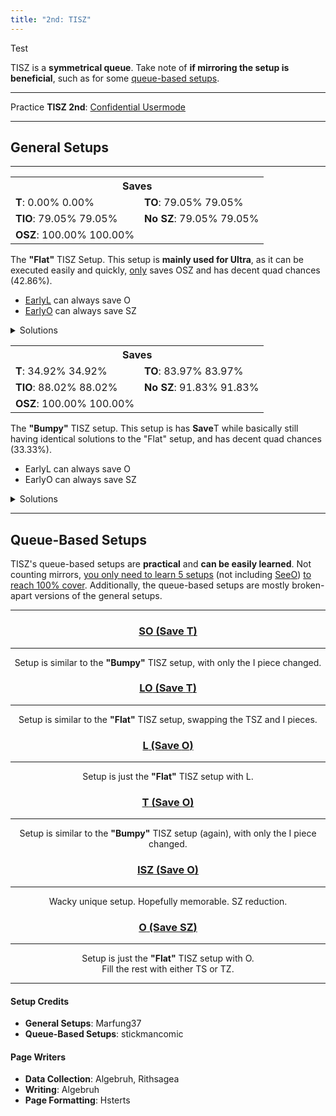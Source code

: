 ```yaml
---
title: "2nd: TISZ"
---
```

<head>
<meta
    name="description"
    content="TISZ 2nd's Standard and Queue-Based Setups"
  />
</head>
Test

TISZ is a **symmetrical queue**. Take note of **if mirroring the setup is beneficial**, such as for some <a href="#queue-based-setups">queue-based setups</a>.
<hr class="small">

Practice **TISZ 2nd**: [Confidential Usermode](https://himitsuconfidential.github.io/downstack-practice/usermode.html/=[TISZ]p4,*p7)
___
## General Setups
<hr class="small">
<div class="second-setup-body">
	<div class="second-setup-display">
		<div class="setup-image">
			<figfumen src="v115@IhBtHewwBtR4DeywR4zhKeAgWVAT3kTAyvTABBoo2A?RY0vAQo78AVAAAA">
		</div>
		<div class="setup-info">
			<table>			
				<tr>		
					<th colspan=2>Saves</th>	
				</tr>		
				<tr>		
					<td>	
						<strong>T</strong>: 
						<span title='0/5040' class='no180'>0.00%</span>
						<span title='0/5040' class='with180'>0.00%</span>
					</td>	
					<td>	
						<strong>TO</strong>: 
						<span title='3984/5040' class='no180'>79.05%</span>
						<span title='3984/5040' class='with180'>79.05%</span>
					</td>	
				</tr>		
				<tr>		
					<td>	
						<strong>TIO</strong>: 
						<span title='3984/5040' class='no180'>79.05%</span>
						<span title='3984/5040' class='with180'>79.05%</span>
					</td>	
					<td>	
						<strong>No SZ</strong>: 
						<span title='3984/5040' class='no180'>79.05%</span>
						<span title='3984/5040' class='with180'>79.05%</span>
					</td>	
				</tr>		
				<tr>		
					<td>	
						<strong>OSZ</strong>: 
						<span title='5040/5040' class='no180'>100.00%</span>
						<span title='5040/5040' class='with180'>100.00%</span>
					</td>	
					<td>	
						<saves src="2nd-tisz-flat">
					</td>	
				</tr>		
			</table>
		</div>
		<div class="setup-writeup">
			<p>The <strong>"Flat"</strong> TISZ Setup. This setup is <strong>mainly used for Ultra</strong>, as it can be executed easily and quickly, <u>only</u> saves <span class="mino">OSZ</span> and has decent quad chances <span title="2160/5040">(42.86%).</span>
				<ul>
					<li>
						<a href="#l-o">Early<span class="mino">L</span></a> can always save <span class="mino">O</span>
					</li>
					<li>
						<a href="#o-sz">Early<span class="mino">O</span></a> can always save <span class="mino">SZ</span>
					</li>
				</ul>
			</p>
		</div>
	</div>
	<details>
		<summary>Solutions</summary>
		<div>
			<h4>Minimals</h4>
			<div>
				<figfumen src="v115@9gh0BtywR4whg0B8BtwwR4glwhg0E8ilwhI8whJeAg?WTADX7rDy4CwBFb0KBW1ZOBFrvAA ">
				<figfumen src="v115@9gh0Btywhlwhg0B8BtwwRpglwhg0E8RpglwhI8whJe?AgWTADX7rDy4CwBFbkRBQlwHBFrvAA">
				<hr class="small">
				<h4>Extras</h4>
				<figfumen src="v115@9gh0Btzhhlg0B8BtywR4g0E8wwR4glI8glJeAgWsAl?EvXEhoo2AmXyTASILdD2488AwWM2ABlClEFMVABBoo2AS+H?OB2ngHB">
				<figfumen src="v115@9gh0BtzhR4g0B8Btywhlg0E8wwR4glI8glJeAgWsAl?EvXEhoo2AmXyTASILdD2488AwWM2ABlClEFMVABBoo2AS+H?OB2ngHB ">
				<figfumen src="v115@9gh0ywR4hlwhg0B8wwR4Rpglwhg0E8RpglwhI8whJe?AgWoAlEvXEhoo2AmXyTASomgEB3M2ABlClEFMVABBoo2AY4?3UB1ngHB">
			</div>
		</div>
	</details>
</div>
<div class="second-setup-body">
	<div class="second-setup-display">
		<div class="setup-image">
			<figfumen src="v115@LhBtFeR4wwBtDeR4ywzhJeAgWVAT3kTAyvTABBoo2A?RY0vAQo78AVAAAA">
		</div>
		<div class="setup-info">
			<table>			
				<tr>		
					<th colspan=2>Saves</th>	
				</tr>		
				<tr>		
					<td>	
						<strong>T</strong>: 
						<span title='1760/5040' class='no180'>34.92%</span>
						<span title='1760/5040' class='with180'>34.92%</span>
					</td>	
					<td>	
						<strong>TO</strong>: 
						<span title='4232/5040' class='no180'>83.97%</span>
						<span title='4232/5040' class='with180'>83.97%</span>
					</td>	
				</tr>		
				<tr>		
					<td>	
						<strong>TIO</strong>: 
						<span title='4436/5040' class='no180'>88.02%</span>
						<span title='4436/5040' class='with180'>88.02%</span>
					</td>	
					<td>	
						<strong>No SZ</strong>: 
						<span title='4628/5040' class='no180'>91.83%</span>
						<span title='4628/5040' class='with180'>91.83%</span>
					</td>	
				</tr>		
				<tr>		
					<td>	
						<strong>OSZ</strong>: 
						<span title='5040/5040' class='no180'>100.00%</span>
						<span title='5040/5040' class='with180'>100.00%</span>
					</td>	
					<td>	
						<saves src="2nd-tisz-bumpy">
					</td>	
				</tr>		
			</table>			
		</div>
		<div class="setup-writeup">
			<p>The <strong>"Bumpy"</strong> TISZ setup. This setup is has <strong>Save</strong><span class="mino">T</span> while basically still having identical solutions to the "Flat" setup, and has decent quad chances <span title="1680/5040">(33.33%).</span>
				<ul>
					<li>
						Early<span class="mino">L</span> can always save <span class="mino">O</span>
					</li>
					<li>
						Early<span class="mino">O</span> can always save <span class="mino">SZ</span>
					</li>
				</ul>
			</p>
		</div>
	</div>
	<details>
		<summary>Solutions</summary>
		<div>
			<h4>Minimals</h4>
			<div>
				<figfumen src="v115@9gwhh0R4Btywwhg0R4B8Btwwglwhg0E8ilwhI8JeAg?WTADX7rDy4CwBFbMOBWl+UBFrvAA ">
				<figfumen src="v115@9gwhh0R4ywhlwhg0R4B8wwRpglwhg0E8RpglwhI8Je?AgWTADX7rDy4CwBFbkRBQlwHBFrvAA ">
			</div>
			<hr class="small">
			<h4>Extras</h4>
			<div>
				<figfumen src="v115@9gwhh0R4Btilwhg0R4B8BtRpwhg0E8glRpwhI8JeAg?WsAlEvXEhoo2AmXyTASILdD2488AQeM2ABlClEFMVABBoo2?ASEYHB3ngHB">
				<figfumen src="v115@9gilR4i0RpglAtR4B8zhBtE8g0RpAtI8JeAgWrAlEv?XEhoo2AmXyTASILdD2488AQeM2ABlClEFMVABBoo2AZlf9A?FrvAA ">
				<figfumen src="v115@9gilR4zhg0glAtR4B8ywg0BtE8wwh0AtI8JeAgWsAl?EvXEhoo2AmXyTASILdD2488AwWM2ABlClEFMVABBoo2AyCI?OB4ngHB">
			</div>
		</div>
	</details>
</div>
<hr>

## Queue-Based Setups
TISZ's queue-based setups are **practical** and **can be easily learned**. Not counting mirrors, <u>you only need to learn 5 setups</u> (not including <a href="#o-sz">See<span class="mino">O</span></a>) <u>to reach 100% cover</u>. Additionally, the queue-based setups are mostly broken-apart versions of the general setups.
<hr class="small">
<center>
	<div class="second-standard-queuebased-body">
		<section id="so-t">
			<a href="#so-t">
				<h3><span class="mino">SO</span> (Save <span class="mino">T</span>)</h3>
			</a>
			<div class="second-standard-queuebased">
				<figfumen src="v115@GhwhAeR4BeQ4CewhR4wwBtR4RpwhAeywBtQ4RpwhJe?AgWIAT4UTASIbgC">
				<figfumen src="v115@9gh0BtzhglA8g0B8BtA8ilK8g0I8JeAgWTADX7rDy4?CwBFb85AU1AVBFrvAA ">
				<hr class="small">
				<p>
					Setup is similar to the <strong>"Bumpy"</strong> TISZ setup, with only the I piece changed.
				</p>
			</div>
		</section>
		<section id="lo-t">
			<a href="#lo-t">
				<h3><span class="mino">LO</span> (Save <span class="mino">T</span>)</h3>
			</a>
			<div class="second-standard-queuebased">
				<figfumen src="v115@KhR4BeglRpBtR4wwilRpAeBtywzhJeAgWIAT4UTASY?LgC">
				<figfumen src="v115@9gh0BtR4zhg0BtB8R4M8g0I8JeAgWTADX7rDy4CwBF?b85AU1AVBFrvAA">
				<hr class="small">
				<p>
					Setup is similar to the <strong>"Flat"</strong> TISZ setup, swapping the TSZ and I pieces.
				</p>
			</div>
		</section>
		<section id="l-o">
			<a href="#l-o">
				<h3><span class="mino">L</span> (Save <span class="mino">O</span>)</h3>
			</a>
			<div class="second-standard-queuebased">
				<figfumen src="v115@IhBtEeglBewwBtR4ilAeywR4zhKeAgWJAFCaDE5oo2?AsAAAA">
				<figfumen src="v115@9gh0BtywR4whg0B8BtwwR4A8whg0H8whI8whJeAgWT?ADX7rDy4CwBFbEEBRlQ6AFrvAA">
				<hr class="small">
				<p>
					Setup is just the <strong>"Flat"</strong> TISZ setup with <span class="mino">L</span>.
				</p>
			</div>
		</section>
		<section id="t-o">
			<a href="#t-o">
			<h3><span class="mino">T</span> (Save <span class="mino">O</span>)</h3>
			</a>
			<div class="second-standard-queuebased">
				<figfumen src="v115@9gwhIewhCeBtDewhAeR4wwBtwwBewhR41wKeAgWJAF?CaDE5oo2A0AAAA">
				<figfumen src="v115@9gA8h0R4BthlwhA8g0R4B8BtglwhA8g0F8glwhI8wh?JeAgWTADX7rDy4CwBFbEEBRlQ6AFrvAA">
				<hr class="small">
				<p>
					Setup is similar to the <strong>"Bumpy"</strong> TISZ setup (again), with only the I piece changed.
				</p>
			</div>
		</section>
		<section id="isz-o">
		<a href="#isz-o">
			<h3><span class="mino">ISZ</span> (Save <span class="mino">O</span>)</h3>
			</a>
			<div class="second-standard-queuebased">
				<figfumen src="v115@Gh0hBtR4AtwhywT4BtwhAewwR4AeCtAewhJeAgWJAT?4UTASoktC6AAAA">
				<figfumen src="v115@9gilywi0U8glC8wwC8g0A8JeAgWSADX7rDy4CwBFbU?9AOEqRAyfAAA">
				<hr class="small">
				<p>
					Wacky unique setup. Hopefully memorable. SZ reduction.
				</p>
			</div>
		</section>
		<section id="o-sz">
			<a href="#isz-o">
			<h3><span class="mino">O</span> (Save <span class="mino">SZ</span>)</h3>
			</a>
			<div class="second-standard-queuebased">
				<figfumen src="v115@IhBtCeRpCewwBtR4RpBeywR4zhKeAgWJAFCaDE5oo2?AvAAAA">
				<figfumen src="v115@9gh0Eehlwhg0B8CeB8glwhg0G8glwhI8whJeAgWTAD?X7rDy4CwBFbEEBRlQ6AFrvAA">
				<hr class="small">
				<p>
					Setup is just the <strong>"Flat"</strong> TISZ setup with <span class="mino">O</span>.<br>Fill the rest with either <span class="mino">TS</span> or <span class="mino">TZ</span>.
				</p>
			</div>
		</section>
	</div>
</center>
<hr>
<div class="credits">
	<div class="credit-section">
		<h4>Setup Credits</h4>
		<ul>
			<li><strong>General Setups</strong>: Marfung37</li>
			<li><strong>Queue-Based Setups</strong>: stickmancomic</li>
		</ul>
	</div>
	<div class="credit-section">
		<h4>Page Writers</h4>
		<ul>
			<li><strong>Data Collection</strong>: Algebruh, Rithsagea</li>
			<li><strong>Writing</strong>: Algebruh</li>
			<li><strong>Page Formatting</strong>: Hsterts</li>
		</ul>
	</div>
</div>